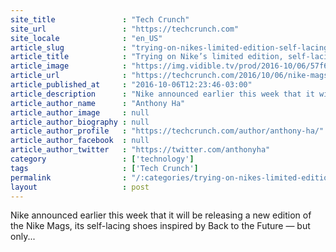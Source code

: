 ```yaml
---
site_title               : "Tech Crunch"
site_url                 : "https://techcrunch.com"
site_locale              : "en_US"
article_slug             : "trying-on-nikes-limited-edition-self-lacing-back-to-the-future-shoes"
article_title            : "Trying on Nike’s limited edition, self-lacing ‘Back to the Future’ shoes"
article_image            : "https://img.vidible.tv/prod/2016-10/06/57f6888450954928d74e126d_o_U_v2.jpg?w=764&h=400"
article_url              : "https://techcrunch.com/2016/10/06/nike-mags/"
article_published_at     : "2016-10-06T12:23:46-03:00"
article_description      : "Nike announced earlier this week that it will be releasing a new edition of the Nike Mags, its self-lacing shoes inspired by Back to the Future — but only..."
article_author_name      : "Anthony Ha"
article_author_image     : null
article_author_biography : null
article_author_profile   : "https://techcrunch.com/author/anthony-ha/"
article_author_facebook  : null
article_author_twitter   : "https://twitter.com/anthonyha"
category                 : ['technology']
tags                     : ['Tech Crunch']
permalink                : "/:categories/trying-on-nikes-limited-edition-self-lacing-back-to-the-future-shoes/"
layout                   : post
---
```


Nike announced earlier this week that it will be releasing a new edition of the Nike Mags, its self-lacing shoes inspired by Back to the Future — but only...
